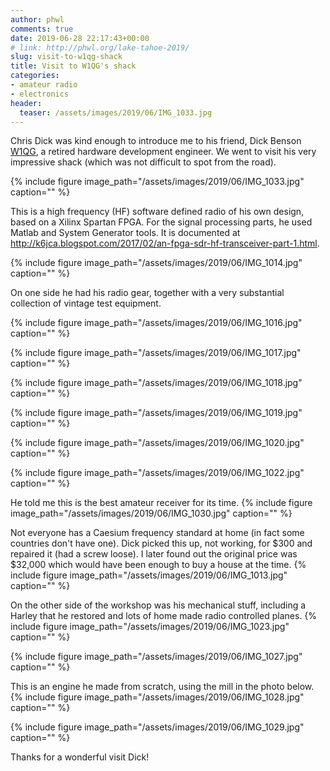 ```yaml
---
author: phwl
comments: true
date: 2019-06-28 22:17:43+00:00
# link: http://phwl.org/lake-tahoe-2019/
slug: visit-to-w1qg-shack
title: Visit to W1QG's shack
categories:
- amateur radio
- electronics
header:
  teaser: /assets/images/2019/06/IMG_1033.jpg
---
```


Chris Dick was kind enough to introduce me to his friend, Dick Benson
[W1QG](https://www.qrz.com/db/W1QG/), a retired hardware development engineer. We went to visit his
very impressive shack (which was not difficult to spot from the
road).

{% include figure image_path="/assets/images/2019/06/IMG_1033.jpg" caption="" %}

This is a high frequency (HF) software defined radio of his own
design, based on a Xilinx Spartan FPGA. For the signal processing
parts, he used Matlab and System Generator tools. It is documented
at
<http://k6jca.blogspot.com/2017/02/an-fpga-sdr-hf-transceiver-part-1.html>.

{% include figure image_path="/assets/images/2019/06/IMG_1014.jpg" caption="" %}

On one side he had his radio gear, together with a very substantial
collection of vintage test equipment.

{% include figure image_path="/assets/images/2019/06/IMG_1016.jpg" caption="" %}

{% include figure image_path="/assets/images/2019/06/IMG_1017.jpg" caption="" %}

{% include figure image_path="/assets/images/2019/06/IMG_1018.jpg" caption="" %}

{% include figure image_path="/assets/images/2019/06/IMG_1019.jpg" caption="" %}

{% include figure image_path="/assets/images/2019/06/IMG_1020.jpg" caption="" %}

{% include figure image_path="/assets/images/2019/06/IMG_1022.jpg" caption="" %}

He told me this is the best amateur receiver for its time.
{% include figure image_path="/assets/images/2019/06/IMG_1030.jpg" caption="" %}

Not everyone has a Caesium frequency standard at home (in fact
some countries don't have one). Dick
picked this up, not working, for $300 and repaired it (had a screw
loose). I later found out the original price was $32,000 which would have
been enough to buy a house at the time.
{% include figure image_path="/assets/images/2019/06/IMG_1013.jpg" caption="" %}

On the other side of the workshop was his mechanical stuff,
 including a Harley
that he restored and lots of home made  radio controlled planes.
{% include figure image_path="/assets/images/2019/06/IMG_1023.jpg" caption="" %}

{% include figure image_path="/assets/images/2019/06/IMG_1027.jpg" caption="" %}

This is an engine he made from scratch, using the mill in
the photo below.
{% include figure image_path="/assets/images/2019/06/IMG_1028.jpg" caption="" %}

{% include figure image_path="/assets/images/2019/06/IMG_1029.jpg" caption="" %}

Thanks for a wonderful visit Dick!

